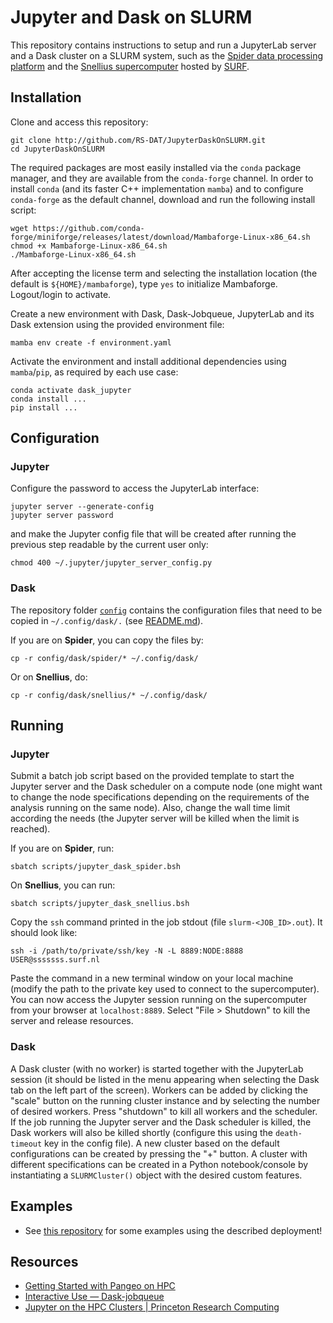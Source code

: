 # Jupyter and Dask on SLURM

This repository contains instructions to setup and run a JupyterLab server and a Dask cluster on a SLURM system, such as the [Spider data processing platform](https://spiderdocs.readthedocs.io) and the [Snellius supercomputer](https://servicedesk.surf.nl/wiki/display/WIKI/Snellius) hosted by [SURF](https://www.surf.nl).

## Installation 

Clone and access this repository:
```shell
git clone http://github.com/RS-DAT/JupyterDaskOnSLURM.git 
cd JupyterDaskOnSLURM
```

The required packages are most easily installed via the `conda` package manager, and they are available from the `conda-forge` channel. In order to install `conda` (and its faster C++ implementation `mamba`) and to configure `conda-forge` as the default channel, download and run the following install script:
```shell
wget https://github.com/conda-forge/miniforge/releases/latest/download/Mambaforge-Linux-x86_64.sh
chmod +x Mambaforge-Linux-x86_64.sh
./Mambaforge-Linux-x86_64.sh
```
After accepting the license term and selecting the installation location (the default is `${HOME}/mambaforge`), type `yes` to initialize Mambaforge. Logout/login to activate.

Create a new environment with Dask, Dask-Jobqueue, JupyterLab and its Dask extension using the provided environment file:
```shell
mamba env create -f environment.yaml
```

Activate the environment and install additional dependencies using `mamba`/`pip`, as required by each use case:
```shell
conda activate dask_jupyter
conda install ...
pip install ...
```

## Configuration

### Jupyter

Configure the password to access the JupyterLab interface:
```shell
jupyter server --generate-config
jupyter server password
```
and make the Jupyter config file that will be created after running the previous step readable by the current user only:
```shell
chmod 400 ~/.jupyter/jupyter_server_config.py 
```

### Dask

The repository folder [`config`](./config) contains the configuration files that need to be copied in `~/.config/dask/.` (see [README.md](./config/dask/README.md)).

If you are on **Spider**, you can copy the files by:
```shell
cp -r config/dask/spider/* ~/.config/dask/ 
```

Or on **Snellius**, do:
```shell
cp -r config/dask/snellius/* ~/.config/dask/
```


## Running 

### Jupyter

Submit a batch job script based on the provided template to start the Jupyter server and the Dask scheduler on a compute node (one might want to change the node specifications depending on the requirements of the analysis running on the same node). Also, change the wall time limit according the needs (the Jupyter server will be killed when the limit is reached). 

If you are on **Spider**, run:
```shell
sbatch scripts/jupyter_dask_spider.bsh
```

On **Snellius**, you can run:
```shell
sbatch scripts/jupyter_dask_snellius.bsh
```

Copy the `ssh` command printed in the job stdout (file `slurm-<JOB_ID>.out`). It should look like:
```shell
ssh -i /path/to/private/ssh/key -N -L 8889:NODE:8888 USER@sssssss.surf.nl
``` 

Paste the command in a new terminal window on your local machine (modify the path to the private key used to connect to the supercomputer). You can now access the Jupyter session running on the supercomputer from your browser at `localhost:8889`. Select "File > Shutdown" to kill the server and release resources. 

### Dask 

A Dask cluster (with no worker) is started together with the JupyterLab session (it should be listed in the menu appearing when selecting the Dask tab on the left part of the screen). Workers can be added by clicking the "scale" button on the running cluster instance and by selecting the number of desired workers. Press "shutdown" to kill all workers and the scheduler. If the job running the Jupyter server and the Dask scheduler is killed, the Dask workers will also be killed shortly (configure this using the `death-timeout` key in the config file).  A new cluster based on the default configurations can be created by pressing the "+" button. A cluster with different specifications can be created in a Python notebook/console by instantiating a `SLURMCluster()` object with the desired custom features.  

## Examples

* See [this repository](https://github.com/RS-DAT/JupyterDask-Examples) for some examples using the described deployment! 

## Resources

* [Getting Started with Pangeo on HPC](https://pangeo.io/setup_guides/hpc.html)
* [Interactive Use — Dask-jobqueue](http://jobqueue.dask.org/en/latest/interactive.html)
* [Jupyter on the HPC Clusters | Princeton Research Computing](https://researchcomputing.princeton.edu/support/knowledge-base/jupyter)

